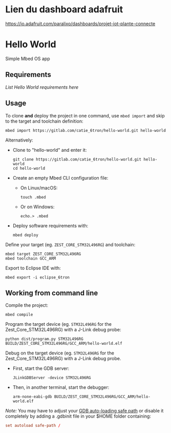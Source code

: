 # Lien du dashboard adafruit

https://io.adafruit.com/paralixo/dashboards/projet-iot-plante-connecte

# Hello World

Simple Mbed OS app

## Requirements

*List Hello World requirements here*

## Usage

To clone **and** deploy the project in one command, use `mbed import` and skip to the
target and toolchain definition:

```shell
mbed import https://gitlab.com/catie_6tron/hello-world.git hello-world
```

Alternatively:

- Clone to "hello-world" and enter it:

  ```shell
  git clone https://gitlab.com/catie_6tron/hello-world.git hello-world
  cd hello-world
  ```

- Create an empty Mbed CLI configuration file:

  - On Linux/macOS:
    ```shell
    touch .mbed
    ```

  - Or on Windows:
    ```shell
    echo.> .mbed
    ```

- Deploy software requirements with:

  ```shell
  mbed deploy
  ```

Define your target (eg. `ZEST_CORE_STM32L496RG`) and toolchain:

```shell
mbed target ZEST_CORE_STM32L496RG
mbed toolchain GCC_ARM
```

Export to Eclipse IDE with:

```shell
mbed export -i eclipse_6tron
```

## Working from command line

Compile the project:

```shell
mbed compile
```

Program the target device (eg. `STM32L496RG` for the Zest_Core_STM32L496RG) with a J-Link
debug probe:

```shell
python dist/program.py STM32L496RG BUILD/ZEST_CORE_STM32L496RG/GCC_ARM/hello-world.elf
```

Debug on the target device (eg. `STM32L496RG` for the Zest_Core_STM32L496RG) with a
J-Link debug probe.

- First, start the GDB server:

  ```shell
  JLinkGDBServer -device STM32L496RG
  ```

- Then, in another terminal, start the debugger:

  ```shell
  arm-none-eabi-gdb BUILD/ZEST_CORE_STM32L496RG/GCC_ARM/hello-world.elf
  ```

*Note:* You may have to adjust your [GDB auto-loading safe path](https://sourceware.org/gdb/onlinedocs/gdb/Auto_002dloading-safe-path.html#Auto_002dloading-safe-path)
or disable it completely by adding a .gdbinit file in your $HOME folder containing:

```conf
set autoload safe-path /
```
